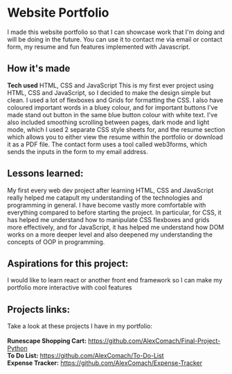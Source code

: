 # Website Portfolio
I made this website portfolio so that I can showcase work that I'm doing and will be doing in the future. You can use it to contact me via email or contact form, my resume and fun features implemented
with Javascript.

## How it's made
**Tech used** HTML, CSS and JavaScript
This is my first ever project using HTML, CSS and JavaScript, so I decided to make the design simple but clean. I used a lot of flexboxes and Grids for formatting the CSS. I also have coloured
important words in a bluey colour, and for important buttons I've made stand out button in the same blue button colour with white text. I've also included smoothing scrolling between pages, dark mode
and light mode, which I used 2 separate CSS style sheets for, and the resume section which allows you to either view the resume within the portfolio or download it as a PDF file. The contact form uses a tool
called web3forms, which sends the inputs in the form to my email address. 

## Lessons learned:
My first every web dev project after learning HTML, CSS and JavaScript really helped me catapult my understanding of the technologies and programming in general. I have become vastly more comfortable with
everything compared to before starting the project. In particular, for CSS, it has helped me understand how to manipulate CSS flexboxes and grids more effectively, and for JavaScript, it has helped me understand
how DOM works on a more deeper level and also deepened my understanding the concepts of OOP in programming. 

## Aspirations for this project:
I would like to learn react or another front end framework so I can make my portfolio more interactive with cool features

## Projects links:
Take a look at these projects I have in my portfolio:<br><br>
**Runescape Shopping Cart:** https://github.com/AlexComach/Final-Project-Python<br>
**To Do List:** https://github.com/AlexComach/To-Do-List<br>
**Expense Tracker:** https://github.com/AlexComach/Expense-Tracker<br>

